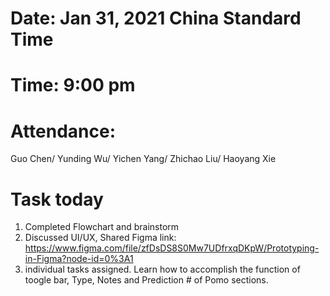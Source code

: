 # Date: Jan 31, 2021 China Standard Time
# Time: 9:00 pm
# Attendance:
Guo Chen/
Yunding Wu/
Yichen Yang/
Zhichao Liu/
Haoyang Xie
# Task today
1. Completed Flowchart and brainstorm
2. Discussed UI/UX, Shared Figma link: https://www.figma.com/file/zfDsDS8S0Mw7UDfrxqDKpW/Prototyping-in-Figma?node-id=0%3A1
3. individual tasks assigned. Learn how to accomplish the function of toogle bar, Type, Notes and Prediction # of Pomo sections.

